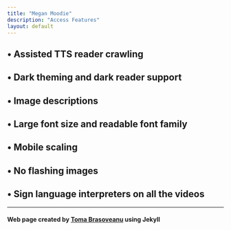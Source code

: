 ```yaml
---
title: "Megan Moodie"
description: "Access Features"
layout: default
---
```


## • Assisted TTS reader crawling
## • Dark theming and dark reader support
## • Image descriptions
## • Large font size and readable font family
## • Mobile scaling
## • No flashing images
## • Sign language interpreters on all the videos

-----

#### Web page created by [Toma Brasoveanu](https://meganmoodie.github.io/toma.html) using Jekyll
